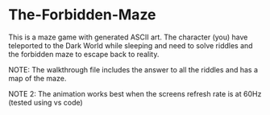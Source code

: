 # The-Forbidden-Maze
This is a maze game with generated ASCII art. The character (you) have teleported to the Dark World while sleeping and need to solve riddles and the forbidden maze to escape back to reality.

NOTE: The walkthrough file includes the answer to all the riddles and has a map of the maze.

NOTE 2: The animation works best when the screens refresh rate is at 60Hz (tested using vs code)
